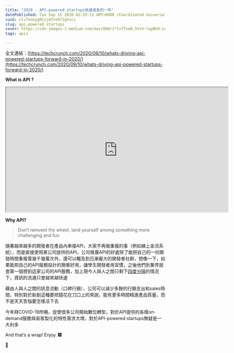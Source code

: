 ```yaml
---
title: "2020 - API-powered startups快速成長的一年"
datePublished: Tue Sep 15 2020 02:19:12 GMT+0000 (Coordinated Universal Time)
cuid: clifonoyg01vjmfnvbf2g5scz
slug: api-powered-startups
cover: https://cdn-images-1.medium.com/max/800/1*Cv7TneB_5VzV-lapBUd-LA.jpeg
tags: apis

---
```


全文連結：[https://techcrunch.com/2020/09/10/whats-driving-api-powered-startups-forward-in-2020/](https://techcrunch.com/2020/09/10/whats-driving-api-powered-startups-forward-in-2020/)

**What is API ?**

<iframe src="https://www.youtube.com/embed/zvKadd9Cflc?feature=oembed" width="700" height="393"></iframe>

**Why API?**

> Don’t reinvent the wheel, land yourself among something more challenging and fun

隨著越來越多的開發者在產品內串接API，大家不再做重複的事（例如線上金流系統），而是直接使用某公司提供的API，公司推廣API的好處除了能把自己的一份開發時間重複賣幾千幾萬次外，還可以觸及到日漸龐大的開發者社群，想像一下，如果能把自己的API服務設計的簡單好用，讓學生開發者用習慣，之後他們到業界就會第一個想到這家公司的API服務，加上現今人與人之間只剩下[四度分隔](https://www.bnext.com.tw/article/20973/BN-ARTICLE-20973)的情況下，資訊的流通只會越來越快速

藉由人與人之間的訊息流動（口碑行銷），公司可以減少多餘的行銷支出和sales時間，特別對於新創這種要把錢花在刀口上的來說，能有更多時間精進產品質量，而不是天天苦惱要怎樣活下去

今年拜COVID-19所賜，促使很多公司開始數位轉型，對於API提供的各樣on-demand服務與易客製化的特性需求大增，對於API-powered startups無疑是一大利多

And that’s a wrap! Enjoy. 🎆

👏